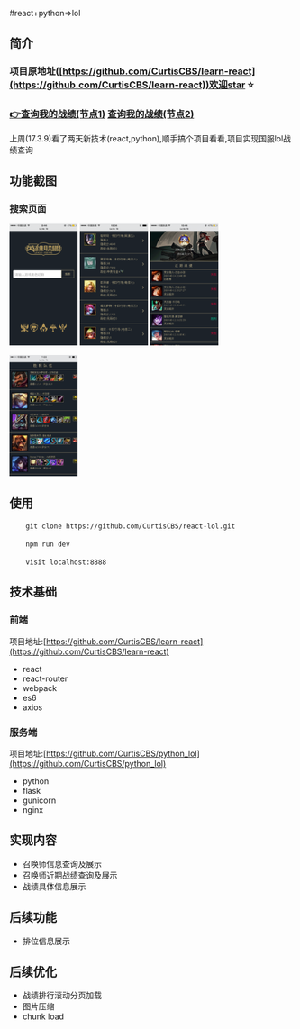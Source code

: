 #react+python=>lol

## 简介
### 项目原地址([https://github.com/CurtisCBS/learn-react](https://github.com/CurtisCBS/learn-react))欢迎star ⭐️

### [👉查询我的战绩(节点1)](http://sucks.life) [查询我的战绩(节点2)](http://xurtis.com/lol/)

上周(17.3.9)看了两天新技术(react,python),顺手搞个项目看看,项目实现国服lol战绩查询

## 功能截图

### 搜索页面
<div>

<img src="./about/imgs/search.PNG" width="24%" style="display:inline-block;" alt="搜索页面"/>

<img src="./about/imgs/search_list.PNG" width="24%"  style="display:inline-block;" alt="搜索结果页面"/>

<img src="./about/imgs/recent_battle.PNG" width="24%"  style="display:inline-block;" alt="最近战绩页面"/>

<img src="./about/imgs/detail.jpeg" width="24%"  
style="display:inline-block;" alt="战绩详情"/>

</div>

## 使用

		git clone https://github.com/CurtisCBS/react-lol.git

		npm run dev

		visit localhost:8888

## 技术基础

### 前端
项目地址:[https://github.com/CurtisCBS/learn-react](https://github.com/CurtisCBS/learn-react)

* 	react
*  react-router
*  webpack
*  es6
*  axios

### 服务端
项目地址:[https://github.com/CurtisCBS/python_lol](https://github.com/CurtisCBS/python_lol)

*  python
*  flask
*  gunicorn
*  nginx

## 实现内容

* 召唤师信息查询及展示
* 召唤师近期战绩查询及展示
* 战绩具体信息展示

## 后续功能

* 排位信息展示

## 后续优化

* 战绩排行滚动分页加载
* 图片压缩
* chunk load
